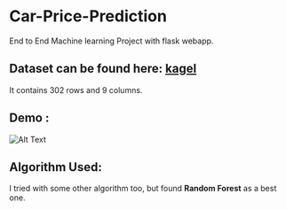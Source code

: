 # Car-Price-Prediction
End to End Machine learning Project with flask webapp.

## Dataset can be found here: **[kagel](https://www.kaggle.com/nehalbirla/vehicle-dataset-from-cardekho)**
It contains 302 rows and 9 columns.

## Demo :
![Alt Text](https://media.giphy.com/media/ViNvCSNgmPha8K7JGn/giphy.gif)

## Algorithm Used:
I tried with some other algorithm too, but found **Random Forest** as a best one.
